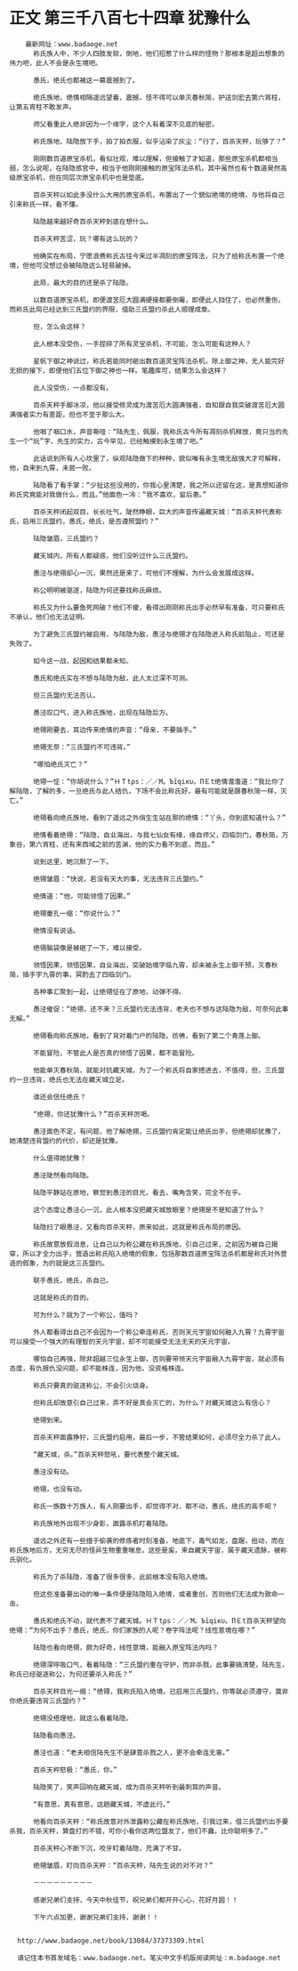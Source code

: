 # 正文 第三千八百七十四章 犹豫什么
        最新网址：www.badaoge.net
          称氏族人中，不少人四肢发软，倒地，他们招惹了什么样的怪物？那根本是超出想象的伟力吧，此人不会是永生境吧。
      
          愚氏，绝氏也都被这一幕震撼到了。
      
          绝氏族地，绝情相隔遥远望着，震撼，怪不得可以单灭春秋简，护送剑宏去第六宵柱，让第五宵柱不敢发声。
      
          师父看重此人绝非因为一个缘字，这个人有着深不见底的秘密。
      
          称氏族地，陆隐放下手，拍了拍衣服，似乎沾染了灰尘：“行了，百杀天秤，玩够了？”
      
          刚刚数百道原宝杀机，看似壮观，难以理解，但接触了才知道，那些原宝杀机都相当弱，怎么说呢，在陆隐感官中，相当于他刚刚接触的原宝阵法杀机，其中虽然也有十数道昊然高级原宝杀机，但在同层次原宝杀机中也是垫底。
      
          百杀天秤以如此多没什么大用的原宝杀机，布置出了一个貌似绝境的绝境，与他将自己引来称氏一样，看不懂。
      
          陆隐越来越好奇百杀天秤到底在想什么。
      
          百杀天秤苦涩，玩？哪有这么玩的？
      
          他确实在布局，宁愿浪费称氏古往今来过半凋刻的原宝阵法，只为了给称氏布置一个绝境，但他可没想过会被陆隐这么轻易破掉。
      
          此局，最大的目的还是杀了陆隐。
      
          以数百道原宝杀机，即便渡苦厄大圆满硬接都要倒霉，即便此人挡住了，也必然重伤，而称氏此局已经达到三氏盟约的界限，借助三氏盟约杀此人顺理成章。
      
          但，怎么会这样？
      
          此人根本没受伤，一手捏碎了所有灵宝杀机，不可能，怎么可能有这种人？
      
          星帆下御之神说过，称氏若能同时砸出数百道灵宝阵法杀机，除上御之神，无人能完好无损的接下，即便他们五位下御之神也一样。笔趣库可，结果怎么会这样？
      
          此人没受伤，一点都没有。
      
          百杀天秤手脚冰凉，他以接受修灵成为渡苦厄大圆满强者，自知跟自我突破渡苦厄大圆满强者实力有差距，但也不至于那么大。
      
          他咽了咽口水，声音嘶哑：“陆先生，佩服，我称氏古今所有凋刻杀机释放，竟只当的先生一个“玩”字，先生的实力，古今罕见，已经触摸到永生境了吧。”
      
          此话说到所有人心坎里了，纵观陆隐做下的种种，貌似唯有永生境无敌强大才可解释，他，自来到九霄，未尝一败。
      
          陆隐看了看手掌：“少扯这些没用的，你我心里清楚，我之所以还留在这，是真想知道你称氏究竟能对我做什么，而且。”他面色一冷：“我不喜欢，留后患。”
      
          百杀天秤闭起双目，长长吐气，陡然睁眼，巨大的声音传遍藏天城：“百杀天秤代表称氏，启用三氏盟约，愚氏，绝氏，是否遵照盟约？”
      
          陆隐皱眉，三氏盟约？
      
          藏天城内，所有人都疑惑，他们没听过什么三氏盟约。
      
          愚泾与绝翎却心一沉，果然还是来了，可他们不理解，为什么会发展成这样。
      
          称公明明被驱逐，陆隐为何还要找称氏麻烦。
      
          称氏又为什么要鱼死网破？他们不傻，看得出刚刚称氏出手必然早有准备，可只要称氏不承认，他们也无法证明。
      
          为了避免三氏盟约被启用，与陆隐为敌，愚泾与绝翎才在陆隐进入称氏前阻止，可还是失败了。
      
          如今这一战，起因和结果都未知。
      
          愚氏和绝氏实在不想与陆隐为敌，此人太过深不可测。
      
          但三氏盟约无法否认。
      
          愚泾叹口气，进入称氏族地，出现在陆隐后方。
      
          绝翎刚要去，耳边传来绝情的声音：“母亲，不要插手。”
      
          绝翎无奈：“三氏盟约不可违背。”
      
          “哪怕绝氏灭亡？”
      
          绝翎一怔：“你胡说什么？”ＨＴtρs：／／Μ。Ъīqiκυ。ΠＥt绝情澹澹道：“我比你了解陆隐，了解的多，一旦绝氏与此人结仇，下场不会比称氏好，最有可能就是跟春秋简一样，灭亡。”
      
          绝翎看向绝氏族地，看到了遥远之外俏生生站在那的绝情：“丫头，你到底知道什么？”
      
          绝情看着绝翎：“陆隐，自业海出，与我七仙女有缘，缘自师父，四临剑门，春秋简，万象谷，第六宵柱，还有来西域之前的苦渊，他的实力看不到底，而且。”
      
          说到这里，她沉默了一下。
      
          绝翎皱眉：“快说，若没有天大的事，无法违背三氏盟约。”
      
          绝情道：“他，可能领悟了因果。”
      
          绝翎童孔一缩：“你说什么？”
      
          绝情没有说话。
      
          绝翎脑袋像是被砸了一下，难以接受。
      
          领悟因果，领悟因果，自业海出，突破始境字临九霄，却未被永生上御干预，灭春秋简，插手宇九霄的事，冥酌去了四临剑门。
      
          各种事汇聚到一起，让绝翎怔在了原地，动弹不得。
      
          愚泾催促：“绝翎，还不来？三氏盟约无法违背，老夫也不想与这陆隐为敌，可奈何此事无解。”
      
          绝翎看向称氏族地，看到了背对着门户的陆隐，彷佛，看到了第二个青莲上御。
      
          不能冒险，不管此人是否真的领悟了因果，都不能冒险。
      
          他能单灭春秋简，就能对抗藏天城，为了一个称氏将自家搭进去，不值得，但，三氏盟约一旦违背，绝氏也无法在藏天城立足。
      
          谁还会信任绝氏？
      
          “绝翎，你还犹豫什么？”百杀天秤厉喝。
      
          愚泾面色不定，有问题，他了解绝翎，三氏盟约肯定能让绝氏出手，但绝翎却犹豫了，她清楚违背盟约的代价，却还是犹豫。
      
          什么值得她犹豫？
      
          愚泾陡然看向陆隐。
      
          陆隐平静站在原地，察觉到愚泾的目光，看去，嘴角含笑，完全不在乎。
      
          这个态度让愚泾心一沉，此人根本没把藏天城放眼里？绝翎是不是知道了什么？
      
          陆隐扫了眼愚泾，又看向百杀天秤，原来如此，这就是称氏布局的原因。
      
          称氏故意放假消息，让自己以为称公藏在称氏族地，引自己过来，之前因为被自己揭穿，所以才全力出手，营造出称氏陷入绝境的假象，包括那数百道原宝阵法杀机都是称氏对外营造的假象，为的就是这三氏盟约。
      
          联手愚氏，绝氏，杀自己。
      
          这就是称氏的目的。
      
          可为什么？就为了一个称公，值吗？
      
          外人都看得出自己不会因为一个称公牵连称氏，否则天元宇宙如何融入九霄？九霄宇宙可以接受一个强大的有理智的天元宇宙，却不可能接受无法无天的天元宇宙。
      
          哪怕自己再强，除非超越三位永生上御，否则要带领天元宇宙融入九霄宇宙，就必须有态度，有仇报仇没问题，却不能株连，因为他，没资格株连。
      
          称氏只要真的驱逐称公，不会引火烧身。
      
          但称氏却故意引自己过来，弄不好是真会灭亡的，为什么？对藏天城这么有信心？
      
          绝翎到来。
      
          百杀天秤面露狰狞，三氏盟约启用，最后一步，不管结果如何，必须尽全力杀了此人。
      
          “藏天城，杀。”百杀天秤怒吼，要代表整个藏天城。
      
          愚泾没有动。
      
          绝翎，也没有动。
      
          称氏一族数十万族人，有人刚要出手，却觉得不对，都不动，愚氏，绝氏的高手呢？
      
          称氏族地外出现不少身影，面露杀机盯着陆隐。
      
          遥远之外还有一些擅于偷袭的修炼者时刻准备，地底下，毒气如龙，盘踞，扭动，而在称氏族地后方，无穷无尽的怪异生物重重喘息，这些是奚，来自藏天宇宙，属于藏天遗脉，被称氏驯化。
      
          称氏为了杀陆隐，准备了很多很多，此前根本没有陷入绝境。
      
          但这些准备要出动的唯一条件便是陆隐陷入绝境，或者重创，否则他们无法成为致命一击。
      
          愚氏和绝氏不动，就代表不了藏天城。ＨＴtρs：／／Μ。Ъīqiκυ。ΠＥt百杀天秤望向绝翎：“为何不出手？愚氏，绝氏，你们家族的人呢？卷字阵法呢？线性意境在哪？”
      
          陆隐也看向绝翎，颇为好奇，线性意境，能融入原宝阵法内吗？
      
          绝翎深呼吸口气，看着陆隐：“三氏盟约重在守护，而非杀戮，此事要搞清楚，陆先生，称氏已经驱逐称公，为何还要杀入称氏？”
      
          百杀天秤目光一缩：“绝翎，我称氏陷入绝境，已启用三氏盟约，你等就必须遵守，莫非你绝氏要违背三氏盟约？”
      
          绝翎没搭理他，就这么看着陆隐。
      
          陆隐看向愚泾。
      
          愚泾也道：“老夫相信陆先生不是肆意杀戮之人，更不会牵连无辜。”
      
          百杀天秤怒极：“愚氏，你。”
      
          陆隐笑了，笑声回响在藏天城，成为百杀天秤听到最刺耳的声音。
      
          “有意思，真有意思，这趟藏天城，不虚此行。”
      
          他看向百杀天秤：“称氏故意对外泄露称公藏在称氏族地，引我过来，借三氏盟约出手要杀我，百杀天秤，算盘打的不错，可你小看你这两位盟友了，他们不蠢，比你聪明多了。”
      
          百杀天秤心不断下沉，咬牙盯着陆隐，充满了不甘。
      
          绝翎皱眉，盯向百杀天秤：“百杀天秤，陆先生说的对不对？”
      
          －－－－－－－－－
      
          感谢兄弟们支持，今天中秋佳节，祝兄弟们都开开心心，花好月圆！！
      
          下午六点加更，谢谢兄弟们支持，谢谢！！
      
      
      http://www.badaoge.net/book/13084/37373309.html
      
      请记住本书首发域名：www.badaoge.net。笔尖中文手机版阅读网址：m.badaoge.net